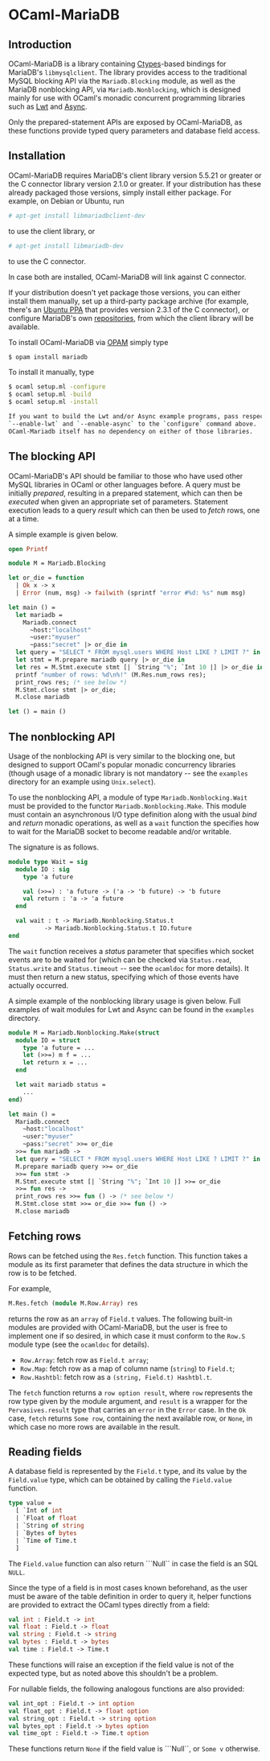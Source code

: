 # OCaml-MariaDB

## Introduction

OCaml-MariaDB is a library containing
[Ctypes](https://github.com/ocamllabs/ocaml-ctypes)-based bindings for MariaDB's
`libmysqlclient`. The library provides access to the traditional MySQL blocking
API via the `Mariadb.Blocking` module, as well as the MariaDB nonblocking API,
via `Mariadb.Nonblocking`, which is designed mainly for use with OCaml's monadic
concurrent programming libraries such as [Lwt](https://ocsigen.org/lwt) and
[Async](https://github.com/janestreet/async).

Only the prepared-statement APIs are exposed by OCaml-MariaDB, as these
functions provide typed query parameters and database field access.

## Installation

OCaml-MariaDB requires MariaDB's client library version 5.5.21 or greater or
the C connector library version 2.1.0 or greater. If your distribution has
these already packaged those versions, simply install either package. For
example, on Debian or Ubuntu, run

```sh
# apt-get install libmariadbclient-dev
```

to use the client library, or

```sh
# apt-get install libmariadb-dev
```

to use the C connector.

In case both are installed, OCaml-MariaDB will link against C connector.

If your distribution doesn't yet package those versions, you can either install
them manually, set up a third-party package archive (for example, there's an
[Ubuntu PPA](https://launchpad.net/~jonathonf/+archive/ubuntu/mysql) that
provides version 2.3.1 of the C connector), or configure MariaDB's own
[repositories](https://downloads.mariadb.org/mariadb/repositories/), from which
the client library will be available.

To install OCaml-MariaDB via [OPAM](https://opam.ocaml.org/) simply type

```sh
$ opam install mariadb
```

To install it manually, type

```sh
$ ocaml setup.ml -configure
$ ocaml setup.ml -build
$ ocaml setup.ml -install

If you want to build the Lwt and/or Async example programs, pass respectively
`--enable-lwt` and `--enable-async` to the `configure` command above.
OCaml-Mariadb itself has no dependency on either of those libraries.
```

## The blocking API

OCaml-MariaDB's API should be familiar to those who have used other MySQL
libraries in OCaml or other languages before. A query must be initially
*prepared*, resulting in a prepared statement, which can then be *executed*
when given an appropriate set of parameters. Statement execution leads to a
query *result* which can then be used to *fetch* rows, one at a time.

A simple example is given below.

```ocaml
open Printf

module M = Mariadb.Blocking

let or_die = function
  | Ok x -> x
  | Error (num, msg) -> failwith (sprintf "error #%d: %s" num msg)

let main () =
  let mariadb =
    Mariadb.connect
      ~host:"localhost"
      ~user:"myuser"
      ~pass:"secret" |> or_die in
  let query = "SELECT * FROM mysql.users WHERE Host LIKE ? LIMIT ?" in
  let stmt = M.prepare mariadb query |> or_die in
  let res = M.Stmt.execute stmt [| `String "%"; `Int 10 |] |> or_die in
  printf "number of rows: %d\n%!" (M.Res.num_rows res);
  print_rows res; (* see below *)
  M.Stmt.close stmt |> or_die;
  M.close mariadb

let () = main ()
```

## The nonblocking API

Usage of the nonblocking API is very similar to the blocking one, but designed
to support OCaml's popular monadic concurrency libraries (though usage of a
monadic library is not mandatory -- see the `examples` directory for an example
using `Unix.select`).

To use the nonblocking API, a module of type `Mariadb.Nonblocking.Wait` must be
provided to the functor `Mariadb.Nonblocking.Make`. This module must contain
an asynchronous I/O type definition along with the usual *bind* and *return*
monadic operations, as well as a `wait` function the specifies how to wait for
the MariaDB socket to become readable and/or writable.

The signature is as follows.

```ocaml
module type Wait = sig
  module IO : sig
    type 'a future

    val (>>=) : 'a future -> ('a -> 'b future) -> 'b future
    val return : 'a -> 'a future
  end

  val wait : t -> Mariadb.Nonblocking.Status.t
          -> Mariadb.Nonblocking.Status.t IO.future
end

```

The `wait` function receives a *status* parameter that specifies which socket
events are to be waited for (which can be checked via `Status.read`,
`Status.write` and `Status.timeout` -- see the `ocamldoc` for more details).
It must then return a new status, specifying which of those events have actually
occurred.

A simple example of the nonblocking library usage is given below. Full examples
of wait modules for Lwt and Async can be found in the `examples` directory.

```ocaml
module M = Mariadb.Nonblocking.Make(struct
  module IO = struct
    type 'a future = ...
    let (>>=) m f = ...
    let return x = ...
  end

  let wait mariadb status =
    ...
end)

let main () =
  Mariadb.connect
    ~host:"localhost"
    ~user:"myuser"
    ~pass:"secret" >>= or_die
  >>= fun mariadb ->
  let query = "SELECT * FROM mysql.users WHERE Host LIKE ? LIMIT ?" in
  M.prepare mariadb query >>= or_die
  >>= fun stmt ->
  M.Stmt.execute stmt [| `String "%"; `Int 10 |] >>= or_die
  >>= fun res ->
  print_rows res >>= fun () -> (* see below *)
  M.Stmt.close stmt >>= or_die >>= fun () ->
  M.close mariadb
```

## Fetching rows

Rows can be fetched using the `Res.fetch` function. This function takes a
module as its first parameter that defines the data structure in which the
row is to be fetched.

For example,

```ocaml
M.Res.fetch (module M.Row.Array) res
```

returns the row as an `array` of `Field.t` values. The following built-in
modules are provided with OCaml-MariaDB, but the user is free to implement
one if so desired, in which case it must conform to the `Row.S` module type
(see the `ocamldoc` for details).

* `Row.Array`: fetch row as `Field.t array`;
* `Row.Map`: fetch row as a map of column name (`string`) to `Field.t`;
* `Row.Hashtbl`: fetch row as a `(string, Field.t) Hashtbl.t`.

The `fetch` function returns a `row option result`, where `row` represents the
row type given by the module argument, and `result` is a wrapper for the
`Pervasives.result` type that carries an `error` in the `Error` case. In the
`Ok` case, `fetch` returns `Some row`, containing the next available row, or
`None`, in which case no more rows are available in the result.

## Reading fields

A database field is represented by the `Field.t` type, and its value by the
`Field.value` type, which can be obtained by calling the `Field.value`
function.

```ocaml
type value =
  [ `Int of int
  | `Float of float
  | `String of string
  | `Bytes of bytes
  | `Time of Time.t
  ]
```

The `Field.value` function can also return ```Null`` in case the field is an
SQL `NULL`.

Since the type of a field is in most cases known beforehand, as the user must
be aware of the table definition in order to query it, helper functions are
provided to extract the OCaml types directly from a field:

```ocaml
val int : Field.t -> int
val float : Field.t -> float
val string : Field.t -> string
val bytes : Field.t -> bytes
val time : Field.t -> Time.t
```

These functions will raise an exception if the field value is not of the
expected type, but as noted above this shouldn't be a problem.

For nullable fields, the following analogous functions are also provided:

```ocaml
val int_opt : Field.t -> int option
val float_opt : Field.t -> float option
val string_opt : Field.t -> string option
val bytes_opt : Field.t -> bytes option
val time_opt : Field.t -> Time.t option
```

These functions return `None` if the field value is ```Null``, or `Some v`
otherwise.

